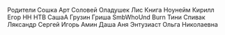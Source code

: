 Родители
Сошка
Арт
Соловей
Оладушек
Лис
Книга
Ноунейм
Кирилл
Егор
НН
НТВ
СашаА
Грузин
Гриша
SmbWhoUnd
Burn
Тини
Спивак
Ляксандр
Сергей
Игорь
Амин
Даша
Аня
Энтузиаст
Ольга Николаевна
